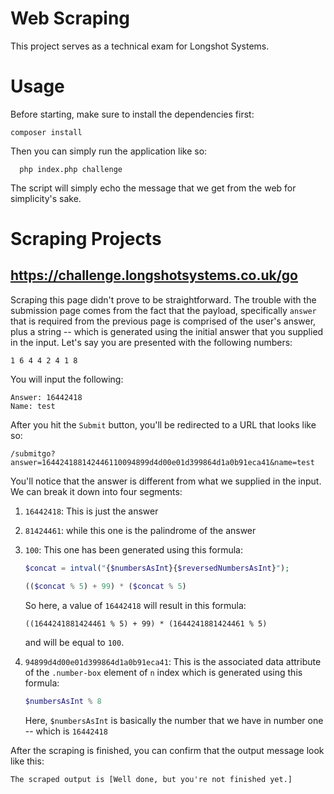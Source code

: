 # Web Scraping
This project serves as a technical exam for Longshot Systems.

# Usage
Before starting, make sure to install the dependencies first:

```shell
composer install
```

Then you can simply run the application like so:

```shell
  php index.php challenge
```

The script will simply echo the message that we get from the web for simplicity's sake.

# Scraping Projects
## https://challenge.longshotsystems.co.uk/go
Scraping this page didn't prove to be straightforward. The trouble with the submission page comes from the fact that the payload, specifically `answer` that is required from the previous page is comprised of the user's answer, plus a string -- which is generated using the initial answer that you supplied in the input. Let's say you are presented with the following numbers:

```text
1 6 4 4 2 4 1 8
```

You will input the following:

```text
Answer: 16442418 
Name: test
```
After you hit the `Submit` button, you'll be redirected to a URL that looks like so:

```text
/submitgo?answer=164424188142446110094899d4d00e01d399864d1a0b91eca41&name=test
```

You'll notice that the answer is different from what we supplied in the input. We can break it down into four segments:

1. `16442418`: This is just the answer
2. `81424461`: while this one is the palindrome of the answer
3. `100`: This one has been generated using this formula:
    ```php
    $concat = intval("{$numbersAsInt}{$reversedNumbersAsInt}");
    
    (($concat % 5) + 99) * ($concat % 5)
    ```

    So here, a value of `16442418` will result in this formula:
    ```text
    ((1644241881424461 % 5) + 99) * (1644241881424461 % 5)
    ```
    and will be equal to `100`.
4. `94899d4d00e01d399864d1a0b91eca41`: This is the associated data attribute of the `.number-box` element of `n` index which is generated using this formula: 
    ```php
    $numbersAsInt % 8
    ```
    Here, `$numbersAsInt` is basically the number that we have in number one -- which is `16442418`

After the scraping is finished, you can confirm that the output message look like this:
```shell
The scraped output is [Well done, but you're not finished yet.]
```
